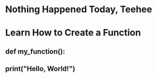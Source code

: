 # Nothing Happened Today, Teehee

# Learn How to Create a Function
## def my_function():
##    print("Hello, World!")